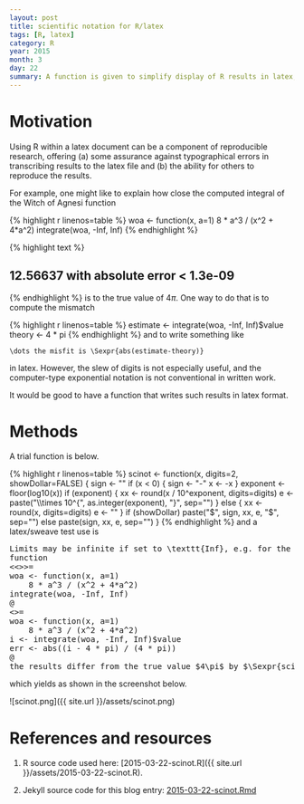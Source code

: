 ```yaml
---
layout: post
title: scientific notation for R/latex
tags: [R, latex]
category: R
year: 2015
month: 3
day: 22
summary: A function is given to simplify display of R results in latex, using scientific notation.
---
```


# Motivation

Using R within a latex document can be a component of reproducible research,
offering (a) some assurance against typographical errors in transcribing
results to the latex file and (b) the ability for others to reproduce the
results.

For example, one might like to explain how close the computed
integral of the Witch of Agnesi function

{% highlight r linenos=table %}
woa <- function(x, a=1) 8 * a^3 / (x^2 + 4*a^2)
integrate(woa, -Inf, Inf)
{% endhighlight %}



{% highlight text %}
## 12.56637 with absolute error < 1.3e-09
{% endhighlight %}
is to the true value of $4\pi$. One way to do that is to compute the mismatch

{% highlight r linenos=table %}
estimate <- integrate(woa, -Inf, Inf)$value
theory <- 4 * pi
{% endhighlight %}
and to write something like
```
\dots the misfit is \Sexpr{abs(estimate-theory)}
```
in latex. However, the slew of digits is not especially useful, and the
computer-type exponential notation is not conventional in written work.

It would be good to have a function that writes such results in latex format.

# Methods

A trial function is below.

{% highlight r linenos=table %}
scinot <- function(x, digits=2, showDollar=FALSE)
{
    sign <- ""
    if (x < 0) {
        sign <- "-"
        x <- -x
    }
    exponent <- floor(log10(x))
    if (exponent) {
        xx <- round(x / 10^exponent, digits=digits)
        e <- paste("\\\\times 10^{", as.integer(exponent), "}", sep="")
    } else {
        xx <- round(x, digits=digits)
        e <- ""
    }
    if (showDollar) paste("$", sign, xx, e, "$", sep="")
    else paste(sign, xx, e, sep="")
}
{% endhighlight %}
and a latex/sweave test use is
<pre>
Limits may be infinite if set to \texttt{Inf}, e.g. for the witch of Agnesi
function
<<>>=
woa <- function(x, a=1)
    8 * a^3 / (x^2 + 4*a^2)
integrate(woa, -Inf, Inf)
@
<<results=hide, echo=false>>=
woa <- function(x, a=1)
    8 * a^3 / (x^2 + 4*a^2)
i <- integrate(woa, -Inf, Inf)$value
err <- abs((i - 4 * pi) / (4 * pi))
@
the results differ from the true value $4\pi$ by $\Sexpr{scinot(err, 0)}$.
</pre>

which yields as shown in the screenshot below.

![scinot.png]({{ site.url }}/assets/scinot.png)

# References and resources

1. R source code used here: [2015-03-22-scinot.R]({{ site.url }}/assets/2015-03-22-scinot.R).

2. Jekyll source code for this blog entry: [2015-03-22-scinot.Rmd](https://raw.github.com/dankelley/dankelley.github.io/master/assets/2015-03-22-scinot.Rmd)


